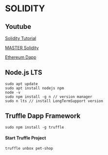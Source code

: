 # SOLIDITY
## Youtube

[Solidity Tutorial](https://www.youtube.com/watch?v=ipwxYa-F1uY)

[MASTER Solidity](https://www.youtube.com/watch?v=YJ-D1RMI0T0)

[Ethereum Dapp](https://www.youtube.com/watch?v=3681ZYbDSSk)
## Node.js LTS
```
sudo apt update
sudo apt install nodejs npm
node -v
sudo npm install -g n // version manager
sudo n lts // install LongTermSupport version
```
## Truffle Dapp Framework
```
sudo npm install -g truffle
```
#### Start Truffle Project
```
truffle unbox pet-shop
```